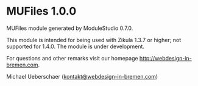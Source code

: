 MUFiles 1.0.0
===========================

MUFiles module generated by ModuleStudio 0.7.0.

This module is intended for being used with Zikula 1.3.7 or higher; not supported for 1.4.0.
The module is under development.

For questions and other remarks visit our homepage http://webdesign-in-bremen.com.

Michael Ueberschaer (kontakt@webdesign-in-bremen.com)
